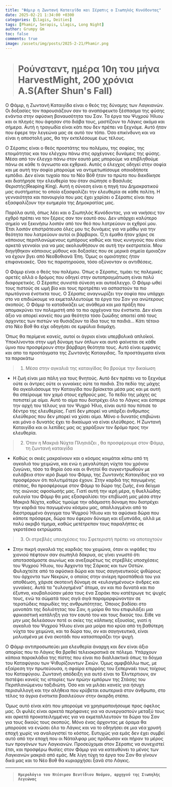 ```yaml
---
title: "Φάμιρ η Ζωντανή Καταιγίδα και Σέραπις ο Σιωπηλός Κυνόδοντας"
date: 2025-02-21 1:34:00 +0300
categories: [Llagis, Deities]
tags: [Phamir, Serapis, Llagis, Long Night]
author: Grumpy Gm
toc: false
comments: true
image: /assets/img/posts/2025-2-21/Phamir.png
---
```


> # Ρούνσταντ, ημέρα 10η του μήνα HarvestMight, 200 χρόνια Α.S(After Shun's Fall)

Ο Φάμιρ, η Ζωντανή Καταιγίδα είναι ο θεός της δύναμης των Λαγκιανών. Οι δοξασίες τον παρουσιάζουν σαν το αναπόφευκτο ξέσπασμα της φύσης ενάντια στην αφύσικη βαναυσότητα του Σαν. Τα έργα του Ψυχρού Ήλιου και οι πληγές που άφησαν στο διάβα τους, μαστίζουν το Λάγκις ακόμα και σήμερα. Αυτή η τραγωδία είναι κάτι που δεν πρέπει να ξεχνάμε. Αυτό ήταν που έφερε την λεγεώνα μας σε αυτό τον τόπο. Όσο επικίνδυνη και να είναι η αποστολή μας, θα την εκτελέσουμε έως τέλους.

Ο Σέραπις είναι ο θεός προστάτης του πολέμου, της σοφίας, της ετοιμότητας και του ελέγχου πάνω στις αρχέγονες δυνάμεις της φύσης. Μέσα από τον έλεγχο πάνω στον εαυτό μας μπορούμε να επιβληθούμε πάνω σε κάθε τι άγνωστο και εχθρικό. Αυτός ο έλεγχος οδηγεί στην σοφία και με αυτή την σοφία μπορούμε να αντιμετωπίσουμε οποιοδήποτε εμπόδιο. Δεν είναι τυχαίο που το Νέο Βόθ ήταν το πρώτο που διεκδίκησε και διατήρησε την ελευθερία του όταν σιώπησε ο Βασιλιάς Θεριστής(Reaping King). Αυτή η σύνεση είναι η πηγή του Δημοκρατικού μας συστήματος το οποίο εξασφαλίζει την ελευθερία σε κάθε πολίτη. Η γενναιότητα και πανουργία που μας έχει χαρίσει ο Σέραπις είναι που εξασφαλίζουν την ευημερία της Δημοκρατίας μας.

Παρόλα αυτά, όπως λέει και ο Σιωπηλός Κυνόδοντας, για να νικήσεις τον εχθρό πρέπει να τον ξέρεις σαν τον εαυτό σου. Δεν υπάρχει καλύτερο σημείο να ξεκινήσω λοιπόν από τον θεό που λατρεύουν οι εχθροί μου. Έτσι λοιπόν επιστράτευσα όλες μου τις δυνάμεις για να μάθω για την θεότητα που λατρεύουν αυτοί οι βάρβαροι. Ό,τι έμαθα ήταν χάρις σε κάποιους περιπλανώμενους εμπόρους καθώς και τους κυνηγούς που είναι αρκετά γενναίοι για να μας ακολουθήσουν σε αυτή την εκστρατεία. Μου διηγήθηκαν κάποιους μύθους και δοξασίες που σε μερικά σημεία έμοιαζαν να έχουν βγει από ΝεοΒοθιανά Έπη. Όμως οι ομοιότητες ήταν επιφανειακές. Όσο τις παρατηρούσα, τόσο οξύνονταν οι αντιθέσεις.  

Ο Φάμιρ είναι ο θεός του πολέμου. Όπως ο Σέραπις, τιμάει τις πολεμικές αρετές αλλά ο δρόμος που οδηγεί στην αυτοπραγμάτωση είναι πολύ διαφορετικός. Ο Σέραπις συνιστά σύνεση και αυτοέλεγχο. Ο Φάμιρ ωθεί τους πιστούς σε ωμή βία και τους προτρέπει να ασπαστούν τα πιο πρωτόγονα ένστικτα τους. Ο Σέραπις αναγνωρίζει την σοφία που υπάρχει στο να επιδιώκουμε να εκμεταλλευτούμε τα έργα του Σαν για ανώτερους σκοπούς. Ο Φάμιρ το καταδικάζει ως ανάθεμα και μια πράξη που απομακρύνει τον πολεμιστή από τα πιο αρχέγονα του ένστικτα. Δεν είναι άξιο να απορεί κανείς που μια θεότητα τόσο ζωώδης απαιτεί από τους άρχοντες των πιστών να θυσιάζουν τα ίδια τους τα παιδιά... Κάτι τέτοιο στο Νέο Βοθ θα είχε οδηγήσει σε εμφύλια διαμάχη.

Όπως θα περίμενε κανείς, αυτοί οι άγριοι είναι υπερβολικά απλοϊκοί. Υποκλίνονται στην ωμή δύναμη των όπλων και αυτό φαίνεται σε κάθε ύμνο που προσφέρουν στην βάρβαρη θεότητα τους. Αυτό είναι εμφανές και απο τα προστάγματα της Ζωντανής Καταιγιδας. Τα προστάγματα είναι τα παρακάτω
> 1. Μέσα στην αγκαλιά της καταιγίδας θα βρούμε την δικαίωση
  - Η ζωή είναι μια πάλη για τους θνητούς. Αυτό δεν πρέπει να το ξεχνάμε ούτε οι άντρες ούτε οι γυναίκες ούτε τα παιδιά. 
  Στο πεδίο της μάχης θα αγκαλιάσουμε την Καταιγίδα που βρίσκεται μέσα μας και με αυτή θα σπείρουμε τον χαμό στους εχθρούς μας. Το πεδίο της μάχης ας ποτιστεί με αίμα. Αυτό το αίμα που διατρέχει όλο το Λάγκις και έσπειρε την αρχή του τέλους για τον Ψυχρό Ήλιο, είναι αυτό που πότισε το δέντρο της ελευθερίας. Γιατί δεν μπορεί να υπάρξει άνθρωπος ελεύθερος που δεν μπορεί να χύσει αίμα. Μόνο ο δυνατός επιβιώνει και μόνο ο δυνατός έχει το δικαίωμα να είναι ελεύθερος. Η Ζωντανή Καταιγίδα και οι λεπίδες μας ας χαράξουν τον δρόμο προς την ελευθερία.
> 2. Όταν η Μακριά Νύχτα Πλησιάζει , θα προσφέρουμε στον Φάμιρ, τη ζωντανή καταιγίδα
  - Καθώς οι σκιές μακραίνουν και ο κόσμος κοιμάται κάτω από τη αγκαλιά του χειμώνα, και ενώ η μεγαλύτερη νύχτα του χρόνου ζυγώνει, 
τόσο τα θηρία όσο και οι θνητοί θα συγκεντρωθούν με ευλάβεια στον ιερό βωμό του Φάμιρ, της Ζωντανής Καταιγίδας για να προσφέρουν ότι πολυτιμότερο έχουν. 
Στην καρδιά της παγωμένης στέπας, θα προσφέρουμε στον Φάμιρ το δώρο της ζωής, ένα δείγμα της αιώνιας αφοσίωσής μας. 
Γιατί αυτή την ιερή μέρα, η θυελλώδης ευλογία του Φάμιρ θα μας εξασφαλίσει την επιβίωσή μας μέσα στην Μακριά Νύχτα, 
καθώς τιμούμε την αδάμαστη δύναμη που διατρέχει την καρδιά του παγωμένου κόσμου μας, απαλλαγμένοι από το διεστραμμένο άγγιγμα του Ψυχρού Ήλιου και τα αφύσικα δώρα που κάποτε πρόσφερε, 
δώρα που έφεραν δύναμη και εξυπνάδα, αλλά με πολύ ακριβό τίμημα, καθώς μετέτρεπαν τους παραλήπτες σε γκροτέσκα εκτρώματα.
> 3. Οι στρεβλές υποσχέσεις του Σφετεριστή πρέπει να αποταχτούν
  - Στην πικρή αγκαλιά της καρδιάς του χειμώνα, όταν οι νιφάδες του χιονιού πέφτουν σαν σιωπηλά δάκρυα, ας γίνει γνωστό ότι αποτασσόμαστε αιωνίως και ανεξαιρέτως τις στρεβλές υποσχέσεις του Ψυχρού Ήλιου, του Άρχοντα της Σάρκας και των Οστών. 
   Φυλαχτείτε από τα αφύσικα δώρα και τους σαγηνευτικούς ψιθύρους του άρχοντα των Νεκρών, ο οποίος στην ανίερη προσπάθειά του για αποθέωση, χάρισε σκοτεινή δύναμη σε «ευλογημένους» άνδρες και γυναίκες. 
   Αυτά τα "ευλογημένα" άτομα, αν και πιο δυνατά και πιο έξυπνα, κουβαλούσαν μέσα τους ένα Σαράκι που κατέτρωγε τις ψυχές τους, ενώ τα σώματά τους σιγά σιγά παραμορφώνονταν σε τερατώδεις παρωδίες της ανθρωπότητας. 
Όποιος βαδίσει στο μονοπάτι της δολιότητας του Σαν, η μοίρα θα του επιφυλάξει μια φρικιαστική κατάληξη για τον εαυτό του και τους δικούς  του. 
   Είθε να μην μας δελεάσουν ποτέ οι σκίες της κάλπικης εξουσίας, γιατί η αγκαλιά του Ψυχρού Ήλιου είναι μια μοίρα πιο κρύα από τη βαθύτερη νύχτα του χειμώνα, και τα δώρα του, αν και σαγηνευτικά, είναι μολυσμένα με ένα σκοτάδι που κατασπαράζει την ψυχή.
   
Ο Φάμιρ αντιπροσωπεύει μια ελευθερία άναρχη και δεν είναι άξιο απορίας που το Λάγκις θα βρεθεί τελειοκρατικά  σε πόλεμο. Υπάρχουν κάποια παρακλάδια της πίστης που είναι πιο διαλλακτικά όπως το δόγμα του Καταφύγιου των Ψιθυρίζουντων Σκιών. Όμως αμφιβάλλω πως, με εξαίρεση την πρωτεύουσα, η σφαίρα επιρρόης του ξεπερναέι τους τοίχους του Καταφύγιου. Ζωντανή απόδειξη για αυτό είναι το Έλντερτιουν, αν πιστέψει κανείς τις ιστορίες των πρώην εμπόρων της Στάσης του Περιπλανώμενου ταξιδιώτη. Όσο και να μιλάει κανείς για ήσυχη περισυλλογή και την αλήθεια που κρύβεται εσωτερικά στον άνθρωπο, στο τέλος τα άγρια ένστικτα βασιλεύουν στην άκαρδη στέπα. 

Όμως αυτό είναι κάτι που μπορούμε να χρησιμοποιήσουμε  προς όφελος μας. Οι φυλές είναι αρκετά περήφανες για να συνεργαστούν μεταξύ τους και αρκετά προκατειλημμένες για να εκμεταλλευτούν τα δώρα του Σαν για τους δικούς τους σκοπούς. Μόνο ένας άρχοντας με όραμα θα μπορούσε να ενώσει όλο το Λάγκις και να το οδηγήσει σε μια νέα χρυσή εποχή χωρίς να αναλογιστεί το κόστος. Ευτυχώς για εμάς δεν έχει συμβεί αυτό από την εποχή που οι Νάταλφαρ μας πρόδωσαν και πήραν το μέρος των προγόνων των Λαγκιανών. Προσεύχομαι στον Σέραπις να συνεχιστεί έτσι, και προσφέρω θυσίες στον Φάμιρ για να κατευθύνει το μένος των Λαγκιανών μακριά από εμάς. Με λίγη τύχη τα έργα του Σαν θα γίνουν δικά μας και το Νέο Βοθ θα κυριαρχήσει ξανά στο Λάγκις.


---
> **`Ημερολόγιο του Ντέσιμου Βεντίδιου Νούμου, αρχηγού της Σιωπηλής Λεγεώνας`**
